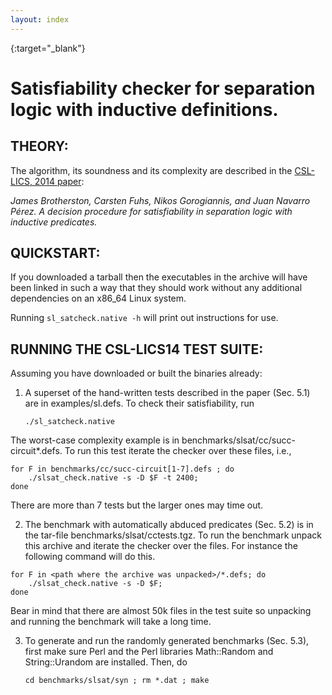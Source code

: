 ```yaml
---
layout: index
---
```

[CSL-LICS, 2014 paper]: http://dx.doi.org/10.1145/2603088.2603091
{:target="_blank"}

Satisfiability checker for separation logic with inductive definitions.
=======================================================================

THEORY:
-----------------------------------

The algorithm, its soundness and its complexity are described in the [CSL-LICS, 2014 paper]:

  *James Brotherston, Carsten Fuhs, Nikos Gorogiannis, and Juan Navarro Pérez.
  A decision procedure for satisfiability in separation logic with inductive
  predicates.*


QUICKSTART:
-----------------------------------
If you downloaded a tarball then the executables in the archive will have been
linked in such a way that they should work without any additional dependencies
on an x86_64 Linux system.

Running
  	`sl_satcheck.native -h`
will print out instructions for use.


RUNNING THE CSL-LICS14 TEST SUITE:
-------------------------------------
Assuming you have downloaded or built the binaries already:

1. A superset of the hand-written tests described in the paper (Sec. 5.1) are in
examples/sl.defs.  To check their satisfiability, run

	`./sl_satcheck.native`

The worst-case complexity example is in benchmarks/slsat/cc/succ-circuit*.defs.
To run this test iterate the checker over these files, i.e.,

~~~~~~~~
for F in benchmarks/cc/succ-circuit[1-7].defs ; do
	./slsat_check.native -s -D $F -t 2400;
done
~~~~~~~~

There are more than 7 tests but the larger ones may time out.

2. The benchmark with automatically abduced predicates (Sec. 5.2) is in the tar-file
benchmarks/slsat/cctests.tgz.  To run the benchmark unpack this archive and iterate the
checker over the files.  For instance the following command will do this.

~~~~~~~~
for F in <path where the archive was unpacked>/*.defs; do
	./slsat_check.native -s -D $F;
done
~~~~~~~~

Bear in mind that there are almost 50k files in the test suite so unpacking and
running the benchmark will take a long time.

3. To generate and run the randomly generated benchmarks (Sec. 5.3), first
make sure Perl and the Perl libraries Math::Random and String::Urandom are
installed. Then, do

  	`cd benchmarks/slsat/syn ; rm *.dat ; make`